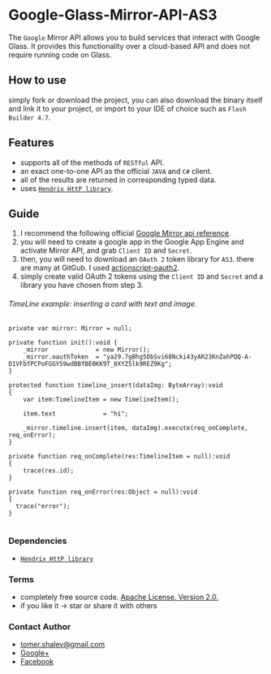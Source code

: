 # Google-Glass-Mirror-API-AS3
The `Google` Mirror API allows you to build services that interact with Google Glass. 
It provides this functionality over a cloud-based API and does not require running code on Glass.


## How to use
simply fork or download the project, you can also download the binary itself and link it
to your project, or import to your IDE of choice such as `Flash Builder 4.7`.

## Features
- supports all of the methods of `RESTful` API.
- an exact one-to-one API as the official `JAVA` and `C#` client.
- all of the results are returned in corresponding typed data.
- uses [`Hendrix HttP library`](https://github.com/HendrixString/Hendrix-HttP-AiR).

## Guide
1. I recommend the following official [Google Mirror api reference](https://developers.google.com/glass/v1/reference/).
2. you will need to create a google app in the Google App Engine and activate Mirror API, and grab `Client ID` and `Secret`.
3. then, you will need to download an `OAuth 2` token library for `AS3`. there are many at GitGub. I used [actionscript-oauth2](https://github.com/charlesbihis/actionscript-oauth2).
4. simply create valid OAuth 2 tokens using the `Client ID` and `Secret` and a library you have chosen from step 3.

###### TimeLine example: inserting a card with text and image.

```
private var mirror: Mirror = null;

private function init():void {
    _mirror             = new Mirror();
    _mirror.oauthToken  = "ya29.7gBhg5ObSvi68Ncki43yAR23KnZahPQQ-A-D1VFbfPCPoFGGY59wdBBfBE0KK9T_8XYZ5lk9REZ9Kg";
}

protected function timeline_insert(dataImg: ByteArray):void
{    
    var item:TimelineItem = new TimelineItem();
    
    item.text             = "hi";
    
    _mirror.timeline.insert(item, dataImg).execute(req_onComplete, req_onError);
}

private function req_onComplete(res:TimelineItem = null):void
{
    trace(res.id);
}

private function req_onError(res:Object = null):void
{
  trace("error");
}


```

### Dependencies
* [`Hendrix HttP library`](https://github.com/HendrixString/Hendrix-HttP-AiR)

### Terms
* completely free source code. [Apache License, Version 2.0.](http://www.apache.org/licenses/LICENSE-2.0)
* if you like it -> star or share it with others

### Contact Author
* [tomer.shalev@gmail.com](tomer.shalev@gmail.com)
* [Google+](https://plus.google.com/+TomershalevMan/about)
* [Facebook](https://www.facebook.com/HendrixString)
